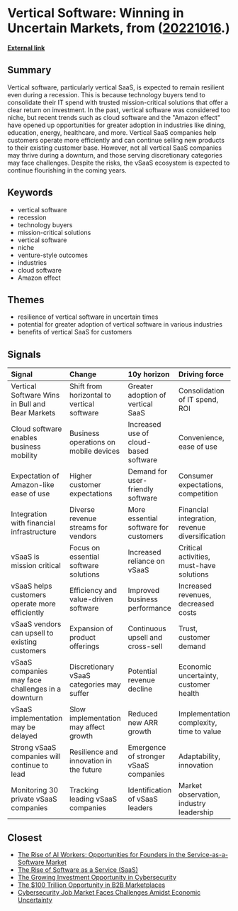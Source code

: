 # __Vertical Software: Winning in Uncertain Markets__, from ([20221016](https://kghosh.substack.com/p/20221016).)

__[External link](https://www.indexventures.com/perspectives/vertical-software-wins-in-bull-and-bear-markets/?utm_source=substack&utm_medium=email)__



## Summary

Vertical software, particularly vertical SaaS, is expected to remain resilient even during a recession. This is because technology buyers tend to consolidate their IT spend with trusted mission-critical solutions that offer a clear return on investment. In the past, vertical software was considered too niche, but recent trends such as cloud software and the "Amazon effect" have opened up opportunities for greater adoption in industries like dining, education, energy, healthcare, and more. Vertical SaaS companies help customers operate more efficiently and can continue selling new products to their existing customer base. However, not all vertical SaaS companies may thrive during a downturn, and those serving discretionary categories may face challenges. Despite the risks, the vSaaS ecosystem is expected to continue flourishing in the coming years.

## Keywords

* vertical software
* recession
* technology buyers
* mission-critical solutions
* vertical software
* niche
* venture-style outcomes
* industries
* cloud software
* Amazon effect

## Themes

* resilience of vertical software in uncertain times
* potential for greater adoption of vertical software in various industries
* benefits of vertical SaaS for customers

## Signals

| Signal                                            | Change                                     | 10y horizon                           | Driving force                                  |
|:--------------------------------------------------|:-------------------------------------------|:--------------------------------------|:-----------------------------------------------|
| Vertical Software Wins in Bull and Bear Markets   | Shift from horizontal to vertical software | Greater adoption of vertical SaaS     | Consolidation of IT spend, ROI                 |
| Cloud software enables business mobility          | Business operations on mobile devices      | Increased use of cloud-based software | Convenience, ease of use                       |
| Expectation of Amazon-like ease of use            | Higher customer expectations               | Demand for user-friendly software     | Consumer expectations, competition             |
| Integration with financial infrastructure         | Diverse revenue streams for vendors        | More essential software for customers | Financial integration, revenue diversification |
| vSaaS is mission critical                         | Focus on essential software solutions      | Increased reliance on vSaaS           | Critical activities, must-have solutions       |
| vSaaS helps customers operate more efficiently    | Efficiency and value-driven software       | Improved business performance         | Increased revenues, decreased costs            |
| vSaaS vendors can upsell to existing customers    | Expansion of product offerings             | Continuous upsell and cross-sell      | Trust, customer demand                         |
| vSaaS companies may face challenges in a downturn | Discretionary vSaaS categories may suffer  | Potential revenue decline             | Economic uncertainty, customer health          |
| vSaaS implementation may be delayed               | Slow implementation may affect growth      | Reduced new ARR growth                | Implementation complexity, time to value       |
| Strong vSaaS companies will continue to lead      | Resilience and innovation in the future    | Emergence of stronger vSaaS companies | Adaptability, innovation                       |
| Monitoring 30 private vSaaS companies             | Tracking leading vSaaS companies           | Identification of vSaaS leaders       | Market observation, industry leadership        |

## Closest

* [The Rise of AI Workers: Opportunities for Founders in the Service-as-a-Software Market](608530bf4c83aae76cccb8a3e7383b6d)
* [The Rise of Software as a Service (SaaS)](62f0c80f0091e9b15465cd516137b05e)
* [The Growing Investment Opportunity in Cybersecurity](211803931bfabc324f12ad1524640ef1)
* [The $100 Trillion Opportunity in B2B Marketplaces](50aefdd8b2bffa1bb84f8460c7b559c2)
* [Cybersecurity Job Market Faces Challenges Amidst Economic Uncertainty](0ab36af538bf262c85b73fa7e7bd657f)